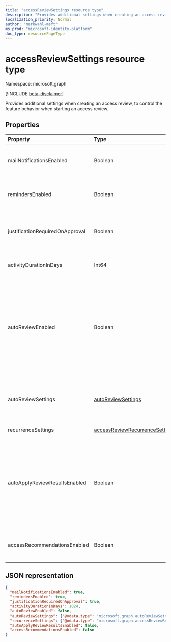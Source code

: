 ```yaml
---
title: "accessReviewSettings resource type"
description: "Provides additional settings when creating an access review."
localization_priority: Normal
author: "markwahl-msft"
ms.prod: "microsoft-identity-platform"
doc_type: resourcePageType
---
```


# accessReviewSettings resource type

Namespace: microsoft.graph

[!INCLUDE [beta-disclaimer](../../includes/beta-disclaimer.md)]

Provides additional settings when creating an access review, to control the feature behavior when starting an access review.

## Properties

| Property | Type | Description |
| :------- | :--- | :---------- |
| mailNotificationsEnabled | Boolean | Indicates whether sending mails to reviewers and the review creator is enabled. |
| remindersEnabled | Boolean | Indicates whether sending reminder emails to reviewers is enabled. |
| justificationRequiredOnApproval | Boolean | Indicates whether reviewers are required to provide a justification when reviewing access. |
| activityDurationInDays | Int64 | The number of days of user activities to show to reviewers. |
| autoReviewEnabled | Boolean | Indicates whether a decision should be set if the reviewer did not supply one. For use when auto-apply is enabled. If you don't want to have a review decision recorded unless the reviewer makes an explicit choice, set it to `false`.|
| autoReviewSettings | [autoReviewSettings](autoreviewsettings.md) | Detailed settings for how the feature should set the review decision. For use when auto-apply is enabled. |
| recurrenceSettings | [accessReviewRecurrenceSettings](accessreviewrecurrencesettings.md) | Detailed settings for recurrence. |
| autoApplyReviewResultsEnabled | Boolean | Indicates whether the auto-apply capability, to automatically change the target object access resource, is enabled.  If not enabled, a user must, after the review completes, apply the access review. |
| accessRecommendationsEnabled | Boolean | Indicates whether showing recommendations to reviewers is enabled. |

## JSON representation
<!-- {
  "blockType": "resource",
  "@odata.type": "microsoft.graph.accessReviewSettings"
}-->
```json
{
  "mailNotificationsEnabled": true,
  "remindersEnabled": true,  
  "justificationRequiredOnApproval": true,
  "activityDurationInDays": 1024,
  "autoReviewEnabled": false,
  "autoReviewSettings": {"@odata.type": "microsoft.graph.autoReviewSettings"},
  "recurrenceSettings": {"@odata.type": "microsoft.graph.accessReviewRecurrenceSettings"},
  "autoApplyReviewResultsEnabled": false,
  "accessRecommendationsEnabled": false
}
```
<!-- uuid: 8fcb5dbc-d5aa-4681-8e31-b001d5168d79
2015-10-25 14:57:30 UTC -->
<!--
{
  "type": "#page.annotation",
  "description": "accessReviewSettings resource",
  "keywords": "",
  "section": "documentation",
  "tocPath": "",
  "suppressions": []
}
-->